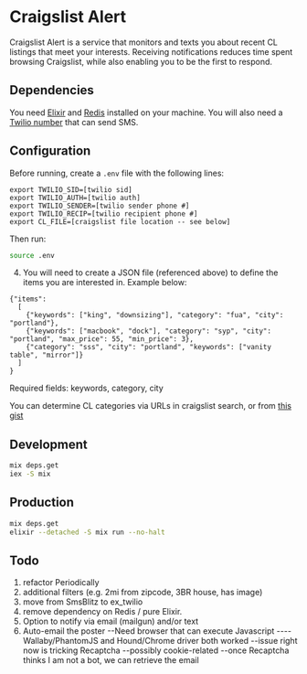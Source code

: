 # Craigslist Alert

Craigslist Alert is a service that monitors and texts you about recent CL listings that meet your interests. Receiving notifications reduces time spent browsing Craigslist, while also enabling you to be the first to respond.

## Dependencies

You need [Elixir](https://elixir-lang.org/) and [Redis](https://redis.io/) installed on your machine. You will also need a [Twilio number](https://www.twilio.com/) that can send SMS.

## Configuration

Before running, create a `.env` file with the following lines:

```
export TWILIO_SID=[twilio sid]
export TWILIO_AUTH=[twilio auth]
export TWILIO_SENDER=[twilio sender phone #]
export TWILIO_RECIP=[twilio recipient phone #]
export CL_FILE=[craigslist file location -- see below]
```

Then run:
```bash
source .env
```

4. You will need to create a JSON file (referenced above) to define the items you are interested in. Example below:

```
{"items":
  [
    {"keywords": ["king", "downsizing"], "category": "fua", "city": "portland"},
    {"keywords": ["macbook", "dock"], "category": "syp", "city": "portland", "max_price": 55, "min_price": 3},
    {"category": "sss", "city": "portland", "keywords": ["vanity table", "mirror"]}
  ]
}
```

Required fields: keywords, category, city

You can determine CL categories via URLs in craigslist search, or from [this gist](https://gist.github.com/flodel/2573531#file-pick-category-r)


## Development
```bash
mix deps.get
iex -S mix
```

## Production
```bash
mix deps.get
elixir --detached -S mix run --no-halt
```

## Todo
1. refactor Periodically
2. additional filters (e.g. 2mi from zipcode, 3BR house, has image)
3. move from SmsBlitz to ex_twilio
4. remove dependency on Redis / pure Elixir.
5. Option to notify via email (mailgun) and/or text
6. Auto-email the poster
  --Need browser that can execute Javascript
  ----Wallaby/PhantomJS and Hound/Chrome driver both worked
  --issue right now is tricking Recaptcha
  --possibly cookie-related
  --once Recaptcha thinks I am not a bot, we can retrieve the email